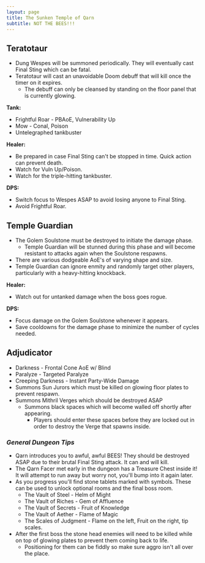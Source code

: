 ```yaml
---
layout: page
title: The Sunken Temple of Qarn
subtitle: NOT THE BEES!!!
---
```


## Teratotaur

* Dung Wespes will be summoned periodically. They will eventually cast Final Sting which can be fatal.
* Teratotaur will cast an unavoidable Doom debuff that will kill once the timer on it expires. 
  * The debuff can only be cleansed by standing on the floor panel that is currently glowing.

**Tank:**
* Frightful Roar - PBAoE, Vulnerability Up
* Mow - Conal, Poison
* Untelegraphed tankbuster

**Healer:** 
* Be prepared in case Final Sting can't be stopped in time. Quick action can prevent death.
* Watch for Vuln Up/Poison.
* Watch for the triple-hitting tankbuster.

**DPS:**
* Switch focus to Wespes ASAP to avoid losing anyone to Final Sting.
* Avoid Frightful Roar.

## Temple Guardian

* The Golem Soulstone must be destroyed to initiate the damage phase.
  * Temple Guardian will be stunned during this phase and will become resistant to attacks again when the Soulstone respawns.
* There are various dodgeable AoE's of varying shape and size.
* Temple Guardian can ignore enmity and randomly target other players, particularly with a heavy-hitting knockback.

**Healer:** 
* Watch out for untanked damage when the boss goes rogue.

**DPS:**
* Focus damage on the Golem Soulstone whenever it appears.
* Save cooldowns for the damage phase to minimize the number of cycles needed.

## Adjudicator

* Darkness - Frontal Cone AoE w/ Blind
* Paralyze - Targeted Paralyze
* Creeping Darkness - Instant Party-Wide Damage
* Summons Sun Jurors which must be killed on glowing floor plates to prevent respawn.
* Summons Mithril Verges which should be destroyed ASAP
  * Summons black spaces which will become walled off shortly after appearing. 
    * Players should enter these spaces before they are locked out in order to destroy the Verge that spawns inside.


### *General Dungeon Tips*

* Qarn introduces you to awful, awful BEES! They should be destroyed ASAP due to their brutal Final Sting attack. It can and will kill.
* The Qarn Facer met early in the dungeon has a Treasure Chest inside it! It will attempt to run away but worry not, you'll bump into it again later.
* As you progress you'll find stone tablets marked with symbols. These can be used to unlock optional rooms and the final boss room.
  * The Vault of Steel - Helm of Might
  * The Vault of Riches - Gem of Affluence
  * The Vault of Secrets - Fruit of Knowledge
  * The Vault of Aether - Flame of Magic
  * The Scales of Judgment - Flame on the left, Fruit on the right, tip scales.
* After the first boss the stone head enemies will need to be killed while on top of glowing plates to prevent them coming back to life.
  * Positioning for them can be fiddly so make sure aggro isn't all over the place.
